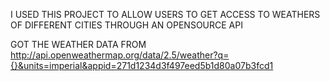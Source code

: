 I USED THIS PROJECT TO ALLOW USERS TO GET ACCESS TO WEATHERS OF DIFFERENT CITIES THROUGH AN OPENSOURCE API

GOT THE WEATHER DATA FROM http://api.openweathermap.org/data/2.5/weather?q={}&units=imperial&appid=271d1234d3f497eed5b1d80a07b3fcd1
